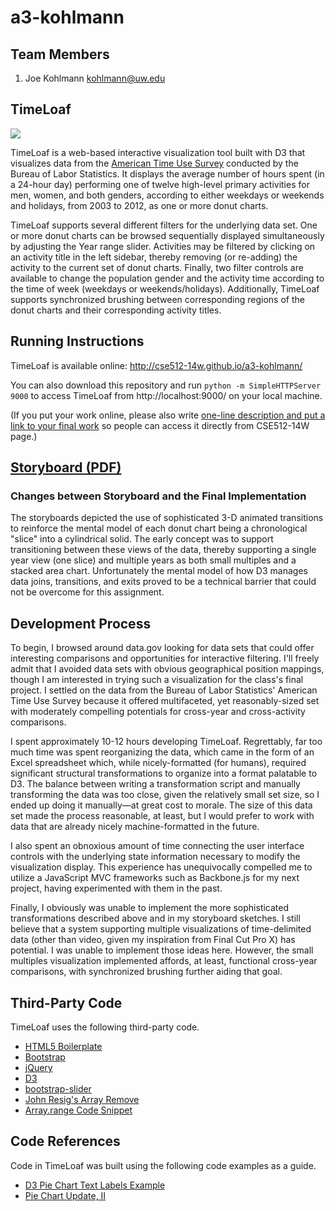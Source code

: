 a3-kohlmann
===============

## Team Members

1. Joe Kohlmann kohlmann@uw.edu

## TimeLoaf

![](https://files.app.net/cn7fVS2n)

TimeLoaf is a web-based interactive visualization tool built with D3 that visualizes data from the [American Time Use Survey](http://bls.gov/tus/#tables) conducted by the Bureau of Labor Statistics. It displays the average number of hours spent (in a 24-hour day) performing one of twelve high-level primary activities for men, women, and both genders, according to either weekdays or weekends and holidays, from 2003 to 2012, as one or more donut charts.

TimeLoaf supports several different filters for the underlying data set. One or more donut charts can be browsed sequentially displayed simultaneously by adjusting the Year range slider. Activities may be filtered by clicking on an activity title in the left sidebar, thereby removing (or re-adding) the activity to the current set of donut charts. Finally, two filter controls are available to change the population gender and the activity time according to the time of week (weekdays or weekends/holidays). Additionally, TimeLoaf supports synchronized brushing between corresponding regions of the donut charts and their corresponding activity titles.

## Running Instructions

TimeLoaf is available online: http://cse512-14w.github.io/a3-kohlmann/

You can also download this repository and run `python -m SimpleHTTPServer 9000` to access TimeLoaf from http://localhost:9000/ on your local machine.

(If you put your work online, please also write [one-line description and put a link to your final work](http://note.io/1n3u46s) so people can access it directly from CSE512-14W page.)

## [Storyboard (PDF)](http://cse512-14w.github.io/a3-kohlmann/storyboard.pdf)


### Changes between Storyboard and the Final Implementation

The storyboards depicted the use of sophisticated 3-D animated transitions to reinforce the mental model of each donut chart being a chronological "slice" into a cylindrical solid. The early concept was to support transitioning between these views of the data, thereby supporting a single year view (one slice) and multiple years as both small multiples and a stacked area chart. Unfortunately the mental model of how D3 manages data joins, transitions, and exits proved to be a technical barrier that could not be overcome for this assignment.

## Development Process

To begin, I browsed around data.gov looking for data sets that could offer interesting comparisons and opportunities for interactive filtering. I'll freely admit that I avoided data sets with obvious geographical position mappings, though I am interested in trying such a visualization for the class's final project. I settled on the data from the Bureau of Labor Statistics' American Time Use Survey because it offered multifaceted, yet reasonably-sized set with moderately compelling potentials for cross-year and cross-activity comparisons.

I spent approximately 10-12 hours developing TimeLoaf. Regrettably, far too much time was spent reorganizing the data, which came in the form of an Excel spreadsheet which, while nicely-formatted (for humans), required significant structural transformations to organize into a format palatable to D3. The balance between writing a transformation script and manually transforming the data was too close, given the relatively small set size, so I ended up doing it manually—at great cost to morale. The size of this data set made the process reasonable, at least, but I would prefer to work with data that are already nicely machine-formatted in the future.

I also spent an obnoxious amount of time connecting the user interface controls with the underlying state information necessary to modify the visualization display. This experience has unequivocally compelled me to utilize a JavaScript MVC frameworks such as Backbone.js for my next project, having experimented with them in the past.

Finally, I obviously was unable to implement the more sophisticated transformations described above and in my storyboard sketches. I still believe that a system supporting multiple visualizations of time-delimited data (other than video, given my inspiration from Final Cut Pro X) has potential. I was unable to implement those ideas here. However, the small multiples visualization implemented affords, at least, functional cross-year comparisons, with synchronized brushing further aiding that goal.

## Third-Party Code

TimeLoaf uses the following third-party code.

* [HTML5 Boilerplate](http://html5boilerplate.com)
* [Bootstrap](http://getbootstrap.com)
* [jQuery](http://jquery.com)
* [D3](http://d3js.org)
* [bootstrap-slider](https://github.com/seiyria/bootstrap-slider)
* [John Resig's Array Remove](http://ejohn.org/blog/javascript-array-remove/)
* [Array.range Code Snippet](http://stackoverflow.com/a/3895521)

## Code References

Code in TimeLoaf was built using the following code examples as a guide.

* [D3 Pie Chart Text Labels Example](https://gist.github.com/enjalot/1203641)
* [Pie Chart Update, II](http://bl.ocks.org/mbostock/1346410)
